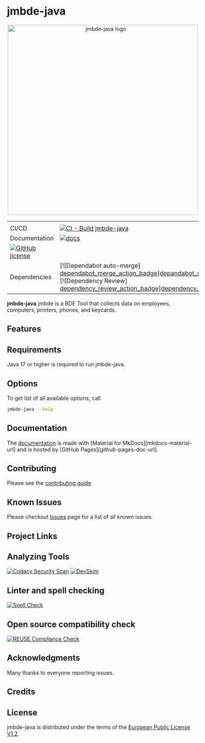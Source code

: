 <!-- TODO: #85 Rewrite README.md -->

# jmbde-java

<div align="center">
<!-- markdownlint-disable MD034 -->
<img src="https://raw.githubusercontent.com/jmuelbert/jmbde-java/main/docs/assets/images/logo.svg" alt="jmbde-java logo" width="500" role="img">

|               |                                                       |
|---------------|-------------------------------------------------------|
|               |                                                       |
| CI/CD         | [![CI - Build jmbde-java][ci-cd-badge]][ci-cd-wf-url] |
| Documentation | [![docs][docs-badge]][docs-wf-url]                    |
| [![GitHub license][github_license_badge]][license] |
| Dependencies                                       | \[!\[Dependabot auto-merge\] [dependabot_merge_action_badge]\][depandabot_merge_action] \[!\[Dependency Review\] [dependency_review_action_badge]\][dependency_review_action] |

</div>

<!-- begin-short -->

**jmbde-java** jmbde is a BDE Tool that collects data on employees, computers, printers, phones, and keycards.

## Features

## Requirements

Java 17 or higher is required to run jmbde-java.

## Options

To get list of all available options, call

```bash
jmbde-java --help
```

## Documentation

The [documentation][documentation-url] is made with
[Material for MkDocs][mkdocs-material-url] and is hosted by
[GitHub Pages][github-pages-doc-url].

## Contributing

Please see the [contributing guide][contribution_guide]

## Known Issues

Please checkout [Issues](https://github.com/jmuelbert/jmbde-java/issues)
page for a list of all known issues.

## Project Links

## Analyzing Tools

[![Codacy Security Scan][codacy_action_badge]][codacy_action]
[![DevSkim][devskim_action_badge]][devskim_action]

## Linter and spell checking

[![Spell Check][spellcheck_action_badge]][spellcheck_action]

## Open source compatibility check

[![REUSE Compliance Check][reuse_compliance_action_badge]][reuse_compliance_action]

## Acknowledgments

Many thanks to everyone reporting issues.

## Credits

## License

jmbde-java is distributed under the terms of the
[European Public License V1.2][license].

<!-- readme-pypi-ignore-after -->

[ci-cd-badge]: https://github.com/jmuelbert/jmbde-java/actions/workflows/ci.yml/badge.svg
[ci-cd-wf-url]: https://github.com/jmuelbert/jmbde-java/actions/workflows/ci.yml
[codacy_action]: https://app.codacy.com/gh/jmuelbert/jmbde-java/dashboard?utm_source=gh&utm_medium=referral&utm_content=&utm_campaign=Badge_grade
[codacy_action_badge]: https://app.codacy.com/project/badge/Grade/5540e367f8564b249334da47b20a6953
[contribution_guide]: https://github.com/jmuelbert/jmbde-java/blob/main/.github/CONTRIBUTING.md
[depandabot_merge_action]: https://github.com/jmuelbert/jmbde-java/actions/workflows/dependabot-merge.yml
[dependabot_merge_action_badge]: https://github.com/jmuelbert/jmbde-java/actions/workflows/dependabot-merge.yml/badge.svg
[dependency_review_action]: https://github.com/jmuelbert/jmbde-java/actions/workflows/dependency-review.yml
[dependency_review_action_badge]: https://github.com/jmuelbert/jmbde-java/actions/workflows/dependency-review.yml/badge.svg
[devskim_action]: https://github.com/jmuelbert/jmbde-java/actions/workflows/devskim-analysis.yml
[devskim_action_badge]: https://github.com/jmuelbert/jmbde-java/actions/workflows/devskim-analysis.yml/badge.svg
[docs-badge]: https://github.com/jmuelbert/jmbde-java/actions/workflows/pages-astro.yml/badge.svg
[docs-wf-url]: https://github.com/jmuelbert/jmbde-java/actions/workflows/pages-astro.yml
[documentation-url]: https://jmuelbert.github.io/jmbde-java/
[github_license_badge]: https://img.shields.io/badge/license-EUPL-blue.svg
[license]: https://joinup.ec.europa.eu/page/eupl-text-11-12
[reuse_compliance_action]: https://github.com/jmuelbert/jmbde-java/actions/workflows/reuse-check.yml
[reuse_compliance_action_badge]: https://github.com/jmuelbert/jmbde-java/actions/workflows/reuse-check.yml/badge.svg
[spellcheck_action]: https://github.com/jmuelbert/jmbde-java/actions/workflows/spelling.yml
[spellcheck_action_badge]: https://github.com/jmuelbert/jmbde-java/actions/workflows/spelling.yml/badge.svg
